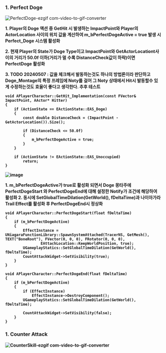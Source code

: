 
### 1. Perfect Doge<br>
![PerfectDoge-ezgif com-video-to-gif-converter](https://github.com/showhohxc/Unreal5/assets/98040028/5597918f-0d68-4fb9-b1e9-896f4440f60c) <br/>

<strong> 1. Player의 Doge 액션 중 GetHit 시 발생하는 ImpactPoint와 Player의 ActorLocation 사이의 위치 값을 계산하여 m_bPerfectDogeActive = true 발생 시 Perfect_Doge 시스템 활성화 <br/>

<strong> 2. 현재 Player의 State가 Doge Type이고 ImpactPoint와 GetActorLocationt사이의 거리가 50.0f 이하(거리가 멀 수록 DistanceCheck값이 하락)이면 PerfectDoge 활성화 <br/>

<strong> 3. TODO 20240507 : 값을 체크해서 발동하는것도 하나의 방법론이라 판단하고 Doge_Montage의 특정 프레임에 Noty를 걸어 그 Noty 상태에서 Hit시 발동할수 있게 수정하는것도 효율이 좋다고 생각한다. 추후 테스트<br/>
```
void APlayerCharacter::GetHit_Implementation(const FVector& ImpactPoint, AActor* Hitter)
{
	if (ActionState == EActionState::EAS_Doge)
	{
		const double DistanceCheck = (ImpactPoint - GetActorLocation()).Size();

		if (DistanceCheck <= 50.0f)
		{
			m_bPerfectDogeActive = true;
		}
	}

	if (ActionState != EActionState::EAS_Unoccupied) 
		return;
}
```

![image](https://github.com/showhohxc/Unreal5/assets/98040028/d4ec1c54-3188-4cca-b7c4-5a2a670e8cb7)

<strong> 1. m_bPerfectDogeActive가 true로 활성화 되면서 Doge 몽타주에 PerfectDogeStart 와 PerfectDogeEnd에 대해 설정한 Notify가 조건에 해당하여 활성화
<strong> 2. 동시에 SetGlobalTimeDilation(GetWorld(), fDeltaTime)과 나이아가라 Trail Effect를 활성화 후 PerfectDogeEnd시 정상화
```
void APlayerCharacter::PerfectDogeStart(float fDeltaTime)
{
	if (m_bPerfectDogeActive)
	{
		EffectInstance = UNiagaraFunctionLibrary::SpawnSystemAttached(TracerNS, GetMesh(), TEXT("BoneRoot"), FVector(0, 0, 0), FRotator(0, 0, 0),
				EAttachLocation::KeepWorldPosition, true);
		UGameplayStatics::SetGlobalTimeDilation(GetWorld(), fDeltaTime);
		CountAttackWidget->SetVisibility(true);
	}
}

void APlayerCharacter::PerfectDogeEnd(float fDeltaTime)
{
	if (m_bPerfectDogeActive)
	{
		if (EffectInstance)
			EffectInstance->DestroyComponent();
		UGameplayStatics::SetGlobalTimeDilation(GetWorld(), fDeltaTime);

		CountAttackWidget->SetVisibility(false);
	}
}

```


### 1. Counter Attack<br>
![CounterSkill-ezgif com-video-to-gif-converter](https://github.com/showhohxc/Unreal5/assets/98040028/55edab0d-9387-4fac-b2b8-4d991abe3456) <br/>
